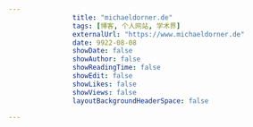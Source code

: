 ---
                title: "michaeldorner.de"
                tags: [博客, 个人网站, 学术界]
                externalUrl: "https://www.michaeldorner.de"
                date: 9922-08-08
                showDate: false
                showAuthor: false
                showReadingTime: false
                showEdit: false
                showLikes: false
                showViews: false
                layoutBackgroundHeaderSpace: false
                ---

